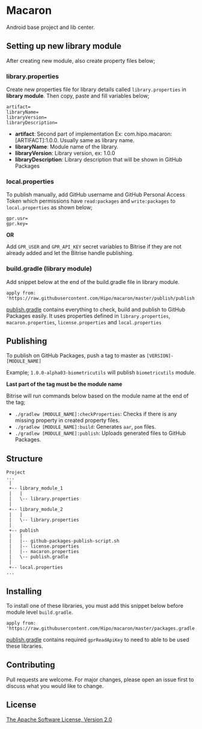 # Macaron

Android base project and lib center.

## Setting up new library module

After creating new module, also create property files below;

### library.properties
Create new properties file for library details called `library.properties` in **library module**. Then copy, paste and fill variables below;

```
artifact=
libraryName=
libraryVersion=
libraryDescription=
```
* **artifact**: Second part of implementation Ex: com.hipo.macaron:[ARTIFACT]:1.0.0. Usually same as library name.
* **libraryName**: Module name of the library.
* **libraryVersion**: Library version, ex: 1.0.0
* **libraryDescription**: Library description that will be shown in GitHub Packages

### local.properties

To publish manually, add GitHub username and GitHub Personal Access Token which permissions have `read:packages` and `write:packages` to `local.properties` as shown below;

```
gpr.usr=
gpr.key=
```


**OR**

Add `GPR_USER` and `GPR_API_KEY` secret variables to Bitrise if they are not already added and let the Bitrise handle publishing.



### build.gradle (library module)
Add snippet below at the end of the build.gradle file in library module.

```
apply from: 'https://raw.githubusercontent.com/Hipo/macaron/master/publish/publish.gradle'
```

[publish.gradle](https://github.com/Hipo/macaron/blob/master/publish/publish.gradle) contains everything to check, build and publish to GitHub Packages easily. It uses properties defined in `library.properties`, `macaron.properties`, `license.properties` and `local.properties`

## Publishing

To publish on GitHub Packages, push a tag to master as `[VERSION]-[MODULE_NAME]`

Example; `1.0.0-alpha03-biometricutils` will publish `biometricutils` module.

**Last part of the tag must be the module name**

Bitrise will run commands below based on the module name at the end of the tag;

* `./gradlew [MODULE_NAME]:checkProperties`: Checks if there is any missing property in created property files.
* `./gradlew [MODULE_NAME]:build`: Generates `aar`, `pom` files.
* `./gradlew [MODULE_NAME]:publish`: Uploads generated files to GitHub Packages.

## Structure

```
Project
...
 |
 +-- library_module_1
 |   |
 |   \-- library.properties
 |
 +-- library_module_2
 |   |
 |   \-- library.properties
 |
 +-- publish
 |   |
 |   |-- github-packages-publish-script.sh
 |   |-- license.properties
 |   |-- macaron.properties
 |   \-- publish.gradle
 |
 +-- local.properties
...
```

## Installing

To install one of these libraries, you must add this snippet below before module level `build.gradle`.

```
apply from: 'https://raw.githubusercontent.com/Hipo/macaron/master/packages.gradle'
```

[publish.gradle](https://raw.githubusercontent.com/Hipo/macaron/master/packages.gradle) contains required `gprReadApiKey` to need to able to be used these libraries.

## Contributing
Pull requests are welcome. For major changes, please open an issue first to discuss what you would like to change.

## License
[The Apache Software License, Version 2.0](http://www.apache.org/licenses/LICENSE-2.0.txt)
